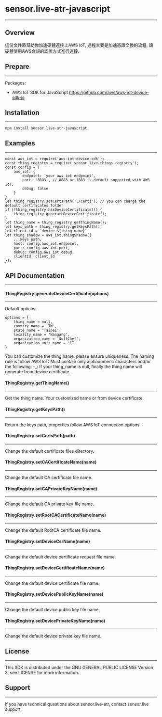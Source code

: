 # sensor.live-atr-javascript
---

## Overview

這份文件將幫助你加速硬體連接上AWS IoT, 過程主要是加速憑證交換的流程, 讓硬體使用AWS合規的認證方式進行連接.

## Prepare
---

Packages:

- AWS IoT SDK for JavaScript https://github.com/aws/aws-iot-device-sdk-js

## Installation
---

```
npm install sensor.live-atr-javascript
```

## Examples
---
```
const aws_iot = require('aws-iot-device-sdk');
const thing_registry = require('sensor.live-things-registry');
const config = {
    aws_iot: {
        endpoint: 'your aws iot endpoint',
        port: '8883', // 8883 or 1883 is default supported with AWS IoT,
        debug: false
    }
}
let thing_registry.setCertsPath('./certs'); // you can change the default certificates folder
if (!thing_registry.hasDeviceCertificate()) {
    thing_registry.generateDeviceCertificate();
}
let thing_name = thing_registry.getThingName();
let keys_path = thing_registry.getKeysPath();
let client_id = `device-${thing_name}`
let thing_shadow = aws_iot.thingShadow({
    ...keys_path,
    host: config.aws_iot.endpoint,
    port: config.aws_iot.port,
    debug: config.aws_iot.debug,
    clientId: client_id
});
```

## API Documentation
---

#### ThingRegistry.generateDeviceCertificate(options)
---
Default options:
```
options = {
    thing_name = null,
    country_name = 'TW',
    state_name = 'Taipei',
    locality_name = 'Nangang',
    organization_name = 'SoftChef',
    organization_unit_name = 'IT'
}
```
You can customize the thing name, please ensure uniqueness.
The naming rule is follow AWS IoT: Must contain only alphanumeric characters and/or the following: -_:
If your thing_name is null, finally the thing name will generate from device certificate.

#### ThingRegistry.getThingName()
---
Get the thing name. Your customized name or from device certificate.

#### ThingRegistry.getKeysPath()
---
Return the keys path, properties follow AWS IoT connection options.

#### ThingRegistry.setCertsPath(path)
---
Change the default certificate files directory.

#### ThingRegistry.setCACertificateName(name)
---
Change the default CA certificate file name.

#### ThingRegistry.setCAPrivateKeyName(name)
---
Change the default CA private key file name.

#### ThingRegistry.setRootCACertificateName(name)
---
Change the default RootCA certificate file name.

#### ThingRegistry.setDeviceCsrName(name)
---
Change the default device certificate request file name.

#### ThingRegistry.setDeviceCertificateName(name)
---
Change the default device certificate file name.

#### ThingRegistry.setDevicePublicKeyName(name)
---
Change the default device public key file name.

#### ThingRegistry.setDevicePrivateKeyName(name)
---
Change the default device private key file name.

## License
---
This SDK is distributed under the GNU GENERAL PUBLIC LICENSE Version 3, see LICENSE for more information.

## Support
---
If you have technical questions about sensor.live-atr, contact sensor.live support.
